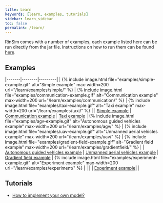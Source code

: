 ```yaml
---
title: Learn
keywords: [learn, examples, tutorials]
sidebar: learn_sidebar
toc: false
permalink: /learn/
---
```


RinSim comes with a number of examples, each example listed here can be run directly from the jar file. Instructions on how to run them can be found [here](/installation/).

## Examples

|-------|--------|---------|
| {% include image.html file="examples/simple-example.gif" alt="Simple example" max-width=200 url="/learn/examples/simple/" %}  | {% include image.html file="examples/communication-example.gif" alt="Communication example" max-width=200 url="/learn/examples/communication/" %}  | {% include image.html file="examples/taxi-example.gif" alt="Taxi example" max-width=200 url="/learn/examples/taxi/" %} |
| [Simple example](/learn/examples/simple/) | [Communication example](/learn/examples/communication/) | [Taxi example](/learn/examples/taxi/)
| {% include image.html file="examples/agv-example.gif" alt="Autonomous guided vehicles example" max-width=200 url="/learn/examples/agv/" %} | {% include image.html file="examples/uav-example.gif" alt="Unmanned aerial vehicles example" max-width=200 url="/learn/examples/uav/" %} | {% include image.html file="examples/gradient-field-example.gif" alt="Gradient field example" max-width=200 url="/learn/examples/gradientfield/" %} |
| [Autonomous guided vehicles example](/learn/examples/agv/) | [Unmanned aerial vehicles example](/learn/examples/uav/) | [Gradient field example](/learn/examples/gradientfield/)
| {% include image.html file="examples/experiment-example.gif" alt="Experiment example" max-width=200 url="/learn/examples/experiment/" %} | | |
| [Experiment example](/learn/examples/experiment/)|  |

<!-- 
 - ScenarioExample [TODO] example showing how a scenario can be created.
 - ModelExample [TODO] example showing how a custom model can be created. 
-->
<!--
 - AgentsExample [TODO] example showing how a custom agent system can be using in an experiment.
 - SolverExample [TODO] example showing how a solver algorithm can be used to centrally control all agents.

## UI examples

 - VisualizationShowcase [TODO] example showing all available visualizations.
 - VisualizationExample [TODO] example showing how a custom visualization can be setup.
 -->

## Tutorials
 - [How to implement your own model?](/learn/tutorials/model/)



